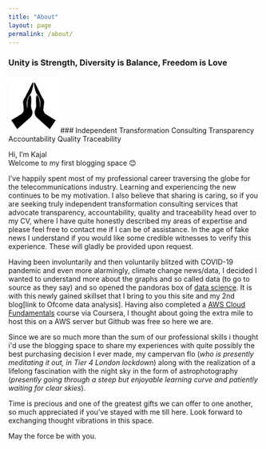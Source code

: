 ```yaml
---
title: "About"
layout: page
permalink: /about/
---
```


### Unity is Strength, Diversity is Balance, Freedom is Love  

<img src="/assets/img/docs/namaste.jpg" width="100">
###  Independent Transformation Consulting
Transparency
Accountability
Quality
Traceability


Hi, I’m Kajal  
Welcome to my first blogging space 😊  

I’ve happily spent most of my professional career traversing the globe for the telecommunications industry. Learning  and experiencing the new continues to be my motivation. I also believe that sharing is caring, so if you are seeking  truly independent transformation consulting services that advocate transparency, accountability, quality and traceability head over to my CV, where I have quite honestly described my areas of expertise and please feel free to contact me if I can be of assistance. In the age of fake news I understand if you would like some credible witnesses to verify this experience. These will gladly be provided upon request.  

Having been involuntarily and then voluntarily blitzed with COVID-19 pandemic and even more alarmingly, climate change news/data, I decided I wanted to understand more about the graphs and so called data (to go to source as they say) and so opened the pandoras box of [data science](https://github.com/h4ppyd4ys/h4ppyd4ys.github.io/blob/main/assets/img/docs/DSFoundation.png).  It is with this newly gained skillset that I bring to you this site and my 2nd blog[link to Ofcome data analysis]. Having also completed a [AWS Cloud Fundamentals](https://github.com/h4ppyd4ys/h4ppyd4ys.github.io/blob/main/assets/img/docs/AWSFund.jpg) course via Coursera, I thought about going the extra mile to host this on a AWS server but Github was free so here we are.  

Since we are so much more than the sum of our professional skills i thought i'd use the blogging space to share my experiences with quite possibly the best purchasing decision I ever made, my campervan flo (*who is presently meditating it out, in Tier 4 London lockdown*) along with the realization of a lifelong fascination with the night sky in the form of astrophotography (*presently going through a steep but enjoyable learning curve and patiently waiting for clear skies*).  

Time is precious and one of the greatest gifts we can offer to one another, so much appreciated if you've stayed with me till here. Look forward to exchanging thought vibrations in this space.

May the force be with you.

